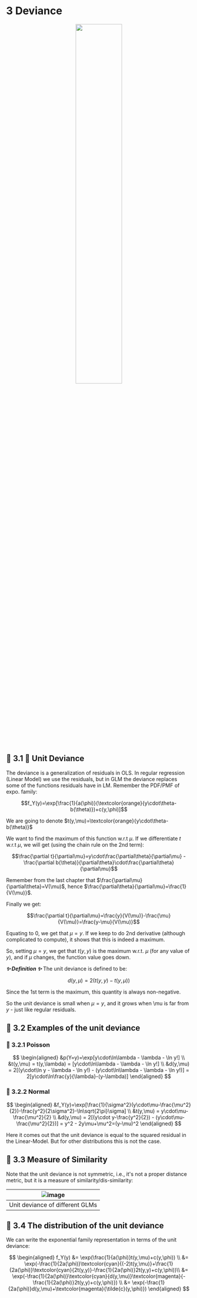 # 3 Deviance

<p align="center"><img src="https://user-images.githubusercontent.com/19381768/230614263-feff794c-64ca-404b-9e44-849eaebc22fd.png" width=50%/></p>

## :herb: 3.1 :herb: Unit Deviance

The deviance is a generalization of residuals in OLS. In regular regression (Linear Model) we use the residuals, but in GLM the deviance replaces some of the functions residuals have in LM. Remember the PDF/PMF of expo. family:

$$f_Y(y)=\exp[\frac{1}{a(\phi)}(\textcolor{orange}{y\cdot\theta-b(\theta)})+c(y,\phi)]$$

We are going to denote $t(y,\mu)=\textcolor{orange}{y\cdot\theta-b(\theta)}$

We want to find the maximum of this function w.r.t $\mu$. If we differentiate $t$ w.r.t $\mu$, we will get (using the chain rule on the 2nd term):

$$\frac{\partial t}{\partial\mu}=y\cdot\frac{\partial\theta}{\partial\mu} - \frac{\partial b(\theta)}{\partial\theta}\cdot\frac{\partial\theta}{\partial\mu}$$

Remember from the last chapter that $\frac{\partial\mu}{\partial\theta}=V(\mu)$, hence $\frac{\partial\theta}{\partial\mu}=\frac{1}{V(\mu)}$.

Finally we get: 

$$\frac{\partial t}{\partial\mu}=\frac{y}{V(\mu)}-\frac{\mu}{V(\mu)}=\frac{y-\mu}{V(\mu)}$$

Equating to 0, we get that $\mu=y$. If we keep to do 2nd derivative (although complicated to compute), it shows that this is indeed a maximum.

So, setting $\mu=y$, we get that $t(y,y)$ is the maximum w.r.t. $\mu$ (for any value of $y$), and if $\mu$ changes, the function value goes down.

***:sparkles: Definition :sparkles:***
The unit deviance is defined to be:

$$d(y,\mu)=2(t(y,y)-t(y,\mu))$$

Since the 1st term is the maximum, this quantity is always non-negative.

So the unit deviance is small when $\mu=y$, and it grows when \mu is far from $y$ - just like regular residuals.

## :herb: 3.2 Examples of the unit deviance
### :apple: 3.2.1 Poisson

$$
\begin{aligned}
&p(Y=y)=\exp[y\cdot\ln\lambda - \lambda - \ln y!] \\
&t(y,\mu) = t(y,\lambda) = [y\cdot\ln\lambda - \lambda - \ln y!] \\
&d(y,\mu) = 2[(y\cdot\ln y - \lambda - \ln y!) - (y\cdot\ln\lambda - \lambda - \ln y!)] = 2[y\cdot\ln\frac{y}{\lambda}-(y-\lambda)]
\end{aligned}
$$

### :apple: 3.2.2 Normal

$$
\begin{aligned}
&f_Y(y)=\exp[\frac{1}{\sigma^2}(y\cdot\mu-\frac{\mu^2}{2})-\frac{y^2}{2\sigma^2}-\ln\sqrt{2\pi}\sigma] \\
&t(y,\mu) = y\cdot\mu-\frac{\mu^2}{2} \\
&d(y,\mu) = 2[(y\cdot y-\frac{y^2}{2}) - (y\cdot\mu-\frac{\mu^2}{2})] = y^2 - 2y\mu+\mu^2=(y-\mu)^2
\end{aligned}
$$

Here it comes out that the unit deviance is equal to the squared residual in the Linear-Model. But for other distributions this is not the case.

## :herb: 3.3 Measure of Similarity

Note that the unit deviance is not symmetric, i.e., it's not a proper distance metric, but it is a measure of similarity/dis-similarity:

|![image](https://user-images.githubusercontent.com/19381768/230702439-59f3b1bf-6ee7-43b9-84e9-eba7c472ab02.png)|
|:--:|
|Unit deviance of different GLMs|

## :herb: 3.4 The distribution of the unit deviance

We can write the exponential family representation in terms of the unit deviance:

$$
\begin{aligned}
f_Y(y) &= \exp(\frac{1}{a(\phi)}t(y,\mu)+c(y,\phi)) \\
&= \exp(-\frac{1}{2a(\phi)}\textcolor{cyan}{(-2)t(y,\mu)}+\frac{1}{2a(\phi)}\textcolor{cyan}{2t(y,y)}-\frac{1}{2a(\phi)}2t(y,y)+c(y,\phi))\\
&= \exp(-\frac{1}{2a(\phi)}\textcolor{cyan}{d(y,\mu)}\textcolor{magenta}{-\frac{1}{2a(\phi)}2t(y,y)+c(y,\phi)}) \\
&= \exp(-\frac{1}{2a(\phi)}d(y,\mu)+\textcolor{magenta}{\tilde{c}(y,\phi)})
\end{aligned}
$$
